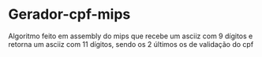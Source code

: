 # Gerador-cpf-mips
Algoritmo feito em assembly do mips que recebe um asciiz com 9 dígitos e retorna um asciiz com 11 dígitos, sendo os 2 últimos os de validação do cpf
